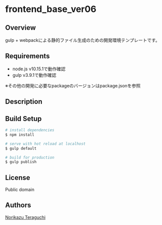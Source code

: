 # frontend_base_ver06

## Overview
gulp + webpackによる静的ファイル生成のための開発環境テンプレートです。

## Requirements
- node.js v10.15.1で動作確認
- gulp v3.9.1で動作確認  

※その他の開発に必要なpackageのバージョンはpackage.jsonを参照

## Description


## Build Setup

``` bash
# install dependencies
$ npm install

# serve with hot reload at localhost
$ gulp default

# build for production
$ gulp publish
```

## License
Public domain

## Authors
[Norikazu Teraguchi](https://nrmk.jp/)